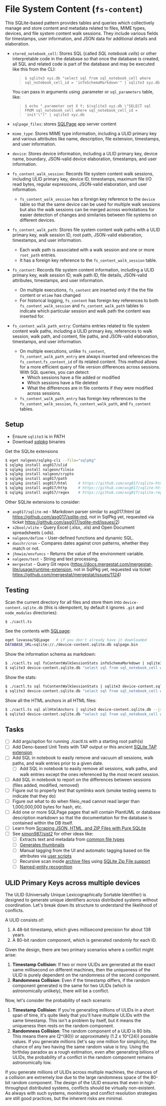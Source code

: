 # File System Content (`fs-content`)

This SQLite-based pattern provides tables and queries which collectively manage
and store content and metadata related to files, MIME types, devices, and file
system content walk sessions. They include various fields for timestamps, user
information, and JSON data for additional details and elaboration.

- `stored_notebook_cell`: Stores SQL (called _SQL notebook cells_) or other
  interpretable code in the database so that once the database is created, all
  SQL and related code is part of the database and may be executed like this
  from the CLI:

  > `$ sqlite3 xyz.db "select sql from sql_notebook_cell where sql_notebook_cell_id = 'infoSchemaMarkdown'" | sqlite3 xyz.db`

  You can pass in arguments using .parameter or `sql_parameters` table, like:

  > `$ echo ".parameter set X Y; $(sqlite3 xyz.db \"SELECT sql FROM sql_notebook_cell where sql_notebook_cell_id = 'init'\")" | sqlite3 xyz.db`
- `sqlpage_files`: stores [SQLPage](https://sql.ophir.dev/) app server content
- `mime_type`: Stores MIME type information, including a ULID primary key and
  various attributes like name, description, file extension, timestamps, and
  user information.
- `device`: Stores device information, including a ULID primary key, device
  name, boundary, JSON-valid device elaboration, timestamps, and user
  information.
- `fs_content_walk_session`: Records file system content walk sessions,
  including ULID primary key, device ID, timestamps, maximum file I/O read
  bytes, regular expressions, JSON-valid elaboration, and user information.
  - `fs_content_walk_session` has a foreign key reference to the `device` table
    so that the same device can be used for multiple walk sessions but also the
    walk sessions can be merged across workstations for easier detection of
    changes and similaries between file systems on different devices.
- `fs_content_walk_path`: Stores file system content walk paths with a ULID
  primary key, walk session ID, root path, JSON-valid elaboration, timestamps,
  and user information.
  - Each walk path is associated with a walk session and one or more `root_path`
    entries.
  - It has a foreign key reference to the `fs_content_walk_session` table.
- `fs_content`: Records file system content information, including a ULID
  primary key, walk session ID, walk path ID, file details, JSON-valid
  attributes, timestamps, and user information.
  - On multiple executions, `fs_content` are inserted only if the the file
    content or `mtime` has changed
  - For historical logging, `fs_content` has foreign key references to both
    `fs_content_walk_session` and `fs_content_walk_path` tables to indicate
    which particular session and walk path the content was inserted for.
- `fs_content_walk_path_entry`: Contains entries related to file system content
  walk paths, including a ULID primary key, references to walk session, walk
  path, and content, file paths, and JSON-valid elaboration, timestamps, and
  user information.
  - On multiple executions, unlike `fs_content`, `fs_content_walk_path_entry`
    are always inserted and references the `fs_content`.`fs_content_id` of its
    related content. This method allows for a more efficient query of file
    version differences across sessions. With SQL queries, you can detect:
    - Which sessions have a file added or modified
    - Which sessions have a file deleted
    - What the differences are in file contents if they were modified across
      sessions.
  - `fs_content_walk_path_entry` has foreign key references to the
    `fs_content_walk_session`, `fs_content_walk_path`, and `fs_content` tables.

## Setup

- Ensure `sqlite3` is in PATH
- Download [sqlpkg](https://sqlpkg.org/) binaries

Get the SQLite extensions

```bash
$ eget nalgeon/sqlpkg-cli --file="sqlpkg"
$ sqlpkg install asg017/ulid
$ sqlpkg install nalgeon/fileio
$ sqlpkg install nalgeon/crypto
$ sqlpkg install asg017/path
$ sqlpkg install asg017/html     # https://github.com/asg017/sqlite-html/blob/main/docs.md
$ sqlpkg install asg017/http     # https://github.com/asg017/sqlite-http/blob/main/docs.md
$ sqlpkg install asg017/regex    # https://github.com/asg017/sqlite-regex/blob/main/docs.md
```

Other SQLite extensions to consider:

- `asg017/sqlite-md` - Markdown parser similar to asg017/html (at
  https://github.com/asg017/sqlite-md, not in SqlPkg yet, requested via ticket
  https://github.com/asg017/sqlite-md/issues/2)
- `x2bool/xlite` - Query Excel (.xlsx, .xls) and Open Document spreadsheets
  (.ods).
- `nalgeon/define` - User-defined functions and dynamic SQL.
- `daschr/cron` - Compares dates against cron patterns, whether they match or
  not.
- `jhowie/envfuncs` - Returns the value of the environment variable.
- `nalgeon/text` - String and text processing.
- `mergestat` - Query Git repos
  (https://docs.mergestat.com/mergestat-lite/usage/runtime-extension, not in
  SqlPkg yet, requested via ticket
  https://github.com/mergestat/mergestat/issues/1124)

## Testing

Scan the current directory for all files and store them into
`device-content.sqlite.db` (this is idempotent, by default it ignores `.git` and
`node_modules` directories):

```bash
$ ./cactl.ts
```

See the contents with [SQLpage](https://github.com/lovasoa/SQLpage):

```bash
eget lovasoa/SQLpage   # if you don't already have it downloaded
DATABASE_URL=sqlite://./device-content.sqlite.db sqlpage.bin
```

Show the information schema as markdown:

```bash
$ ./cactl.ts sql fsContentWalkSessionStats infoSchemaMarkdown | sqlite3 device-content.sqlite.db
$ sqlite3 device-content.sqlite.db "select sql from sql_notebook_cell where sql_notebook_cell_id = 'infoSchemaMarkdown'" | sqlite3 device-content.sqlite.db
```

Show the stats:

```bash
$ ./cactl.ts sql fsContentWalkSessionStats | sqlite3 device-content.sqlite.db --table
$ sqlite3 device-content.sqlite.db "select sql from sql_notebook_cell where sql_notebook_cell_id = 'fsContentWalkSessionStats'" | sqlite3 device-content.sqlite.db --table
```

Show all the HTML anchors in all HTML files:

```bash
$ ./cactl.ts sql allHtmlAnchors | sqlite3 device-content.sqlite.db --json
$ sqlite3 device-content.sqlite.db "select sql from sql_notebook_cell where sql_notebook_cell_id = 'allHtmlAnchors'" | sqlite3 device-content.sqlite.db --json
```

## Tasks

- [ ] Add args/option for running ./cactl.ts with a starting root path(s)
- [ ] Add Deno-based Unit Tests with TAP output or this ancient
      [SQLite TAP extension](https://github.com/yanick/SQLiteTap)
- [ ] Add SQL in notebook to easily remove and vacuum all sessions, walk paths,
      and walk entries prior to a given date.
  - [ ] Add SQL in notebook to easily remove all sessions, walk paths, and walk
        entries except the ones referenced by the most recent session.
- [ ] Add SQL in notebook to report on the differences between sessions (files
      added, modified, removed)
- [ ] Figure out to properly test that symlinks work (smoke testing seems to
      indicate that they do)
- [ ] Figure out what to do when fileio_read cannot read larger than
      1,000,000,000 bytes for hash, etc.
- [ ] Add one or more SQLPage pages that will contain PlantUML or database
      description markdown so that the documentation for the database is
      contained within the DB itself.
- [ ] Learn from
      [Scraping JSON, HTML, and ZIP Files with Pure SQLite](https://observablehq.com/@asg017/scrape-json-html-zip-with-sqlite)
- [ ] See [simon987/sist2](https://github.com/simon987/sist2) for other ideas
      like:
  - [ ] Extracts text and metadata from
        [common file types](https://github.com/simon987/sist2#format-support)
  - [ ] [Generates thumbnails](https://github.com/simon987/sist2#format-support)
  - [ ] Manual tagging from the UI and automatic tagging based on file
        attributes via
        [user scripts](https://github.com/simon987/sist2/blob/master/docs/scripting.md)
  - [ ] Recursive scan inside
        [archive files](https://github.com/simon987/sist2#archive-files) using
        [SQLite Zip File support](https://sqlite.org/zipfile.html)
  - [ ] [Named-entity recognition](https://github.com/simon987/sist2#NER)

## ULID Primary Keys across multiple devices

The ULID (Universally Unique Lexicographically Sortable Identifier) is designed
to generate unique identifiers across distributed systems without coordination.
Let's break down its structure to understand the likelihood of conflicts.

A ULID consists of:

1. A 48-bit timestamp, which gives millisecond precision for about 138 years.
2. A 80-bit random component, which is generated randomly for each ID.

Given the design, there are two primary scenarios where a conflict might arise:

1. **Timestamp Collision**: If two or more ULIDs are generated at the exact same
   millisecond on different machines, then the uniqueness of the ULID is purely
   dependent on the randomness of the second component.
2. **Randomness Collision**: Even if the timestamp differs, if the random
   component generated is the same for two ULIDs (which is astronomically
   unlikely), there will be a conflict.

Now, let's consider the probability of each scenario:

1. **Timestamp Collision**: If you're generating millions of ULIDs in a short
   span of time, it's quite likely that you'll have multiple ULIDs with the same
   timestamp. This isn't a problem by itself, but it means the uniqueness then
   rests on the random component.
2. **Randomness Collision**: The random component of a ULID is 80 bits. This
   means there are \(2^{80}\) or approximately \(1.2 x 10^{24}\) possible
   values. If you generate millions (let's say one million for simplicity), the
   chance of any two having the same random value is tiny. Using the birthday
   paradox as a rough estimation, even after generating billions of ULIDs, the
   probability of a conflict in the random component remains astronomically low.

If you generate millions of ULIDs across multiple machines, the chances of a
collision are extremely low due to the large randomness space of the 80-bit
random component. The design of the ULID ensures that even in high-throughput
distributed systems, conflicts should be virtually non-existent. As always with
such systems, monitoring and conflict resolution strategies are still good
practices, but the inherent risks are minimal.
